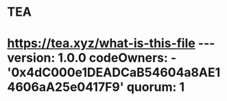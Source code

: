 # TEA
# https://tea.xyz/what-is-this-file --- version: 1.0.0 codeOwners:   - '0x4dC000e1DEADCaB54604a8AE14606aA25e0417F9' quorum: 1
